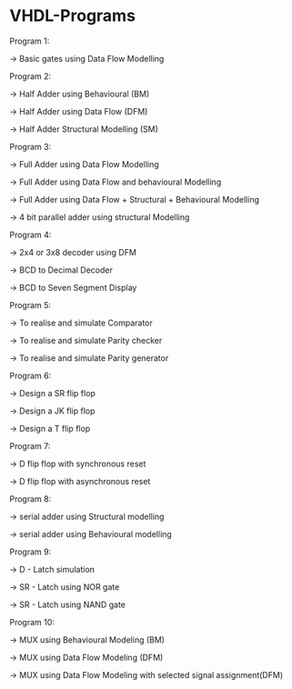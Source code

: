 # VHDL-Programs

Program 1:

->  Basic gates using Data Flow Modelling

Program 2:

->  Half Adder using Behavioural (BM)

->  Half Adder using Data Flow (DFM)

->  Half Adder Structural Modelling (SM)

Program 3:

->  Full Adder using Data Flow Modelling

->  Full Adder using Data Flow and behavioural Modelling

->  Full Adder using Data Flow + Structural + Behavioural Modelling

->  4 bit parallel adder using structural Modelling

Program 4:

->  2x4 or 3x8 decoder using DFM

->  BCD to Decimal Decoder

->  BCD to Seven Segment Display

Program 5:

->  To realise and simulate Comparator

->  To realise and simulate Parity checker

->  To realise and simulate Parity generator

Program 6:

->  Design a SR flip flop

->  Design a JK flip flop

->  Design a T flip flop

Program 7:

->  D flip flop with synchronous reset

->  D flip flop with asynchronous reset

Program 8:

->  serial adder using Structural modelling

->  serial adder using Behavioural modelling

Program 9:

->  D - Latch simulation

->  SR - Latch using NOR gate

->  SR - Latch using NAND gate

Program 10:

->  MUX using Behavioural Modeling (BM)

->  MUX using Data Flow Modeling (DFM)

->  MUX using Data Flow Modeling with selected signal assignment(DFM)